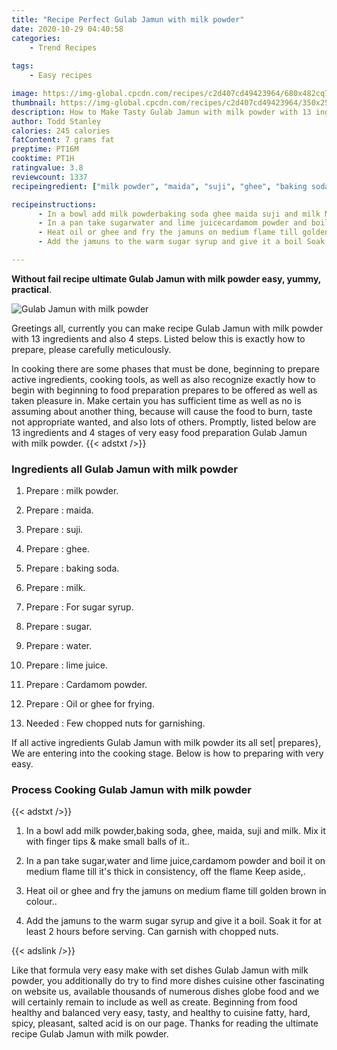 ```yaml
---
title: "Recipe Perfect Gulab Jamun with milk powder"
date: 2020-10-29 04:40:58
categories:
    - Trend Recipes
    
tags:
    - Easy recipes

image: https://img-global.cpcdn.com/recipes/c2d407cd49423964/680x482cq70/gulab-jamun-with-milk-powder-recipe-main-photo.jpg
thumbnail: https://img-global.cpcdn.com/recipes/c2d407cd49423964/350x250cq70/gulab-jamun-with-milk-powder-recipe-main-photo.jpg
description: How to Make Tasty Gulab Jamun with milk powder with 13 ingredients and 4 stages of easy cooking.
author: Todd Stanley
calories: 245 calories
fatContent: 7 grams fat
preptime: PT16M
cooktime: PT1H
ratingvalue: 3.8
reviewcount: 1337
recipeingredient: ["milk powder", "maida", "suji", "ghee", "baking soda", "milk", "For sugar syrup", "sugar", "water", "lime juice", "Cardamom powder", "Oil or ghee for frying", "Few chopped nuts for garnishing"]

recipeinstructions: 
      - In a bowl add milk powderbaking soda ghee maida suji and milk Mix it with finger tips  make small balls of it 
      - In a pan take sugarwater and lime juicecardamom powder and boil it on medium flame till its thick in consistency off the flame Keep aside 
      - Heat oil or ghee and fry the jamuns on medium flame till golden brown in colour 
      - Add the jamuns to the warm sugar syrup and give it a boil Soak it for at least 2 hours before serving Can garnish with chopped nuts

---
```




**Without fail recipe ultimate Gulab Jamun with milk powder easy, yummy, practical**. 


![Gulab Jamun with milk powder](https://img-global.cpcdn.com/recipes/c2d407cd49423964/680x482cq70/gulab-jamun-with-milk-powder-recipe-main-photo.jpg "Gulab Jamun with milk powder")




Greetings all, currently you can make recipe Gulab Jamun with milk powder with 13 ingredients and also 4 steps. Listed below this is exactly how to prepare, please carefully meticulously.

In cooking there are some phases that must be done, beginning to prepare active ingredients, cooking tools, as well as also recognize exactly how to begin with beginning to food preparation prepares to be offered as well as taken pleasure in. Make certain you has sufficient time as well as no is assuming about another thing, because will cause the food to burn, taste not appropriate wanted, and also lots of others. Promptly, listed below are 13 ingredients and 4 stages of very easy food preparation Gulab Jamun with milk powder.
{{< adstxt />}}

### Ingredients all Gulab Jamun with milk powder


1. Prepare  : milk powder.

1. Prepare  : maida.

1. Prepare  : suji.

1. Prepare  : ghee.

1. Prepare  : baking soda.

1. Prepare  : milk.

1. Prepare  : For sugar syrup.

1. Prepare  : sugar.

1. Prepare  : water.

1. Prepare  : lime juice.

1. Prepare  : Cardamom powder.

1. Prepare  : Oil or ghee for frying.

1. Needed  : Few chopped nuts for garnishing.



If all active ingredients Gulab Jamun with milk powder its all set| prepares}, We are entering into the cooking stage. Below is how to preparing with very easy.

### Process Cooking Gulab Jamun with milk powder

{{< adstxt />}}


1. In a bowl add milk powder,baking soda, ghee, maida, suji and milk. Mix it with finger tips &amp; make small balls of it..



1. In a pan take sugar,water and lime juice,cardamom powder and boil it on medium flame till it&#39;s thick in consistency, off the flame Keep aside,.



1. Heat oil or ghee and fry the jamuns on medium flame till golden brown in colour..



1. Add the jamuns to the warm sugar syrup and give it a boil. Soak it for at least 2 hours before serving. Can garnish with chopped nuts.





{{< adslink />}}

Like that formula very easy make with set dishes Gulab Jamun with milk powder, you additionally do try to find more dishes cuisine other fascinating on website us, available thousands of numerous dishes globe food and we will certainly remain to include as well as create. Beginning from food healthy and balanced very easy, tasty, and healthy to cuisine fatty, hard, spicy, pleasant, salted acid is on our page. Thanks for reading the ultimate recipe Gulab Jamun with milk powder.
